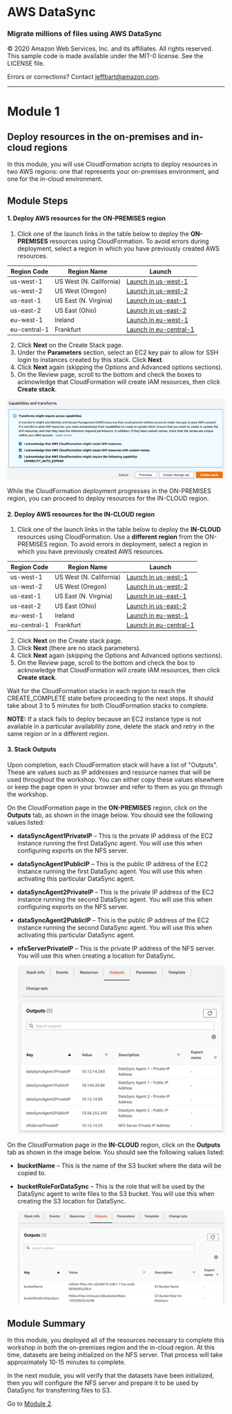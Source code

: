 # **AWS DataSync**

### Migrate millions of files using AWS DataSync

© 2020 Amazon Web Services, Inc. and its affiliates. All rights reserved.
This sample code is made available under the MIT-0 license. See the LICENSE file.

Errors or corrections? Contact [jeffbart@amazon.com](mailto:jeffbart@amazon.com).

---

# Module 1
## Deploy resources in the on-premises and in-cloud regions

In this module, you will use CloudFormation scripts to deploy resources in two AWS regions: one that represents your on-premises environment, and one for the in-cloud environment.

## Module Steps

#### 1. Deploy AWS resources for the ON-PREMISES region

1. Click one of the launch links in the table below to deploy the **ON-PREMISES** resources using CloudFormation.  To avoid errors during deployment, select a region in which you have previously created AWS resources.

  | **Region Code** | **Region Name** | **Launch** |
  | --- | --- | --- |
  | us-west-1 | US West (N. California) | [Launch in us-west-1](https://console.aws.amazon.com/cloudformation/home?region=us-west-1#/stacks/new?stackName=MillionFiles-OnPrem&amp;templateURL=https://aws-datasync-samples.s3-us-west-2.amazonaws.com/workshops/nfs-million-files/nfs-million-files-on-prem.yaml) |
  | us-west-2 | US West (Oregon) | [Launch in us-west-2](https://console.aws.amazon.com/cloudformation/home?region=us-west-2#/stacks/new?stackName=MillionFiles-OnPrem&amp;templateURL=https://aws-datasync-samples.s3-us-west-2.amazonaws.com/workshops/nfs-million-files/nfs-million-files-on-prem.yaml) |
  | us-east-1 | US East (N. Virginia) | [Launch in us-east-1](https://console.aws.amazon.com/cloudformation/home?region=us-east-1#/stacks/new?stackName=MillionFiles-OnPrem&amp;templateURL=https://aws-datasync-samples.s3-us-west-2.amazonaws.com/workshops/nfs-million-files/nfs-million-files-on-prem.yaml) |
  | us-east-2 | US East (Ohio) | [Launch in us-east-2](https://console.aws.amazon.com/cloudformation/home?region=us-east-2#/stacks/new?stackName=MillionFiles-OnPrem&amp;templateURL=https://aws-datasync-samples.s3-us-west-2.amazonaws.com/workshops/nfs-million-files/nfs-million-files-on-prem.yaml) |
  | eu-west-1 | Ireland | [Launch in eu-west-1](https://console.aws.amazon.com/cloudformation/home?region=eu-west-1#/stacks/new?stackName=MillionFiles-OnPrem&amp;templateURL=https://aws-datasync-samples.s3-us-west-2.amazonaws.com/workshops/nfs-million-files/nfs-million-files-on-prem.yaml) |
  | eu-central-1 | Frankfurt | [Launch in eu-central-1](https://console.aws.amazon.com/cloudformation/home?region=eu-central-1#/stacks/new?stackName=MillionFiles-OnPrem&amp;templateURL=https://aws-datasync-samples.s3-us-west-2.amazonaws.com/workshops/nfs-million-files/nfs-million-files-on-prem.yaml) |

2. Click **Next**  on the Create Stack page.
3. Under the **Parameters** section, select an EC2 key pair to allow for SSH login to instances created by this stack.  Click **Next**.
5. Click **Next** again (skipping the Options and Advanced options sections).
6. On the Review page, scroll to the bottom and check the boxes to acknowledge that CloudFormation will create IAM resources, then click  **Create stack**.

  ![](../images/mod1cf1.png)

While the CloudFormation deployment progresses in the ON-PREMISES region, you can proceed to deploy resources for the IN-CLOUD region.

#### 2. Deploy AWS resources for the IN-CLOUD region

1. Click one of the launch links in the table below to deploy the **IN-CLOUD** resources using CloudFormation.  Use a **different region** from the ON-PREMISES region.  To avoid errors in deployment, select a region in which you have previously created AWS resources.

  | **Region Code** | **Region Name** | **Launch** |
  | --- | --- | --- |
  | us-west-1 | US West (N. California) | [Launch in us-west-1](https://console.aws.amazon.com/cloudformation/home?region=us-west-1#/stacks/new?stackName=MillionFiles-InCloud&amp;templateURL=https://aws-datasync-samples.s3-us-west-2.amazonaws.com/workshops/nfs-million-files/nfs-million-files-in-cloud.yaml) |
  | us-west-2 | US West (Oregon) | [Launch in us-west-2](https://console.aws.amazon.com/cloudformation/home?region=us-west-2#/stacks/new?stackName=MillionFiles-InCloud&amp;templateURL=https://aws-datasync-samples.s3-us-west-2.amazonaws.com/workshops/nfs-million-files/nfs-million-files-in-cloud.yaml) |
  | us-east-1 | US East (N. Virginia) | [Launch in us-east-1](https://console.aws.amazon.com/cloudformation/home?region=us-east-1#/stacks/new?stackName=MillionFiles-InCloud&amp;templateURL=https://aws-datasync-samples.s3-us-west-2.amazonaws.com/workshops/nfs-million-files/nfs-million-files-in-cloud.yaml) |
  | us-east-2 | US East (Ohio) | [Launch in us-east-2](https://console.aws.amazon.com/cloudformation/home?region=us-east-2#/stacks/new?stackName=MillionFiles-InCloud&amp;templateURL=https://aws-datasync-samples.s3-us-west-2.amazonaws.com/workshops/nfs-million-files/nfs-million-files-in-cloud.yaml) |
  | eu-west-1 | Ireland | [Launch in eu-west-1](https://console.aws.amazon.com/cloudformation/home?region=eu-west-1#/stacks/new?stackName=MillionFiles-InCloud&amp;templateURL=https://aws-datasync-samples.s3-us-west-2.amazonaws.com/workshops/nfs-million-files/nfs-million-files-in-cloud.yaml) |
  | eu-central-1 | Frankfurt | [Launch in eu-central-1](https://console.aws.amazon.com/cloudformation/home?region=eu-central-1#/stacks/new?stackName=MillionFiles-InCloud&amp;templateURL=https://aws-datasync-samples.s3-us-west-2.amazonaws.com/workshops/nfs-million-files/nfs-million-files-in-cloud.yaml) |

2. Click **Next** on the Create stack page.
3. Click **Next** (there are no stack parameters).
4. Click **Next** again (skipping the Options and Advanced options sections).
5. On the Review page, scroll to the bottom and check the box to acknowledge that CloudFormation will create IAM resources, then click  **Create stack**.

Wait for the CloudFormation stacks in each region to reach the CREATE\_COMPLETE state before proceeding to the next steps.  It should take about 3 to 5 minutes for both CloudFormation stacks to complete.

**NOTE:** If a stack fails to deploy because an EC2 instance type is not available in a particular availability zone, delete the stack and retry in the same region or in a different region.

#### 3. Stack Outputs

Upon completion, each CloudFormation stack will have a list of &quot;Outputs&quot;.  These are values such as IP addresses and resource names that will be used throughout the workshop.  You can either copy these values elsewhere or keep the page open in your browser and refer to them as you go through the workshop.

On the CloudFormation page in the **ON-PREMISES** region, click on the **Outputs** tab, as shown in the image below.  You should see the following values listed:

- **dataSyncAgent1PrivateIP** – This is the private IP address of the EC2 instance running the first DataSync agent.  You will use this when configuring exports on the NFS server.
- **dataSyncAgent1PublicIP** – This is the public IP address of the EC2 instance running the first DataSync agent.  You will use this when activating this particular DataSync agent.
- **dataSyncAgent2PrivateIP** – This is the private IP address of the EC2 instance running the second DataSync agent.  You will use this when configuring exports on the NFS server.
- **dataSyncAgent2PublicIP** – This is the public IP address of the EC2 instance running the second DataSync agent.  You will use this when activating this particular DataSync agent.
- **nfsServerPrivateIP** – This is the private IP address of the NFS server.  You will use this when creating a location for DataSync.

  ![](../images/mod1output1.png)

On the CloudFormation page in the **IN-CLOUD** region, click on the **Outputs** tab as shown in the image below.  You should see the following values listed:

- **bucketName** – This is the name of the S3 bucket where the data will be copied to.
- **bucketRoleForDataSync** – This is the role that will be used by the DataSync agent to write files to the S3 bucket.  You will use this when creating the S3 location for DataSync.

  ![](../images/mod1output2.png)

## Module Summary

In this module, you deployed all of the resources necessary to complete this workshop in both the on-premises region and the in-cloud region.  At this time, datasets are being initialized on the NFS server.  That process will take approximately 10-15 minutes to complete.

In the next module, you will verify that the datasets have been initialized, then you will configure the NFS server and prepare it to be used by DataSync for transferring files to S3.

Go to [Module 2](/workshops/nfs-million-files/module2).

